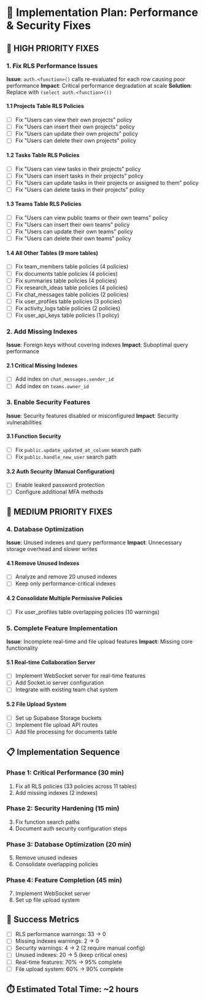 # 🚀 Implementation Plan: Performance & Security Fixes

## **🚨 HIGH PRIORITY FIXES**

### **1. Fix RLS Performance Issues**
**Issue**: `auth.<function>()` calls re-evaluated for each row causing poor performance
**Impact**: Critical performance degradation at scale
**Solution**: Replace with `(select auth.<function>())`

#### **1.1 Projects Table RLS Policies**
- [ ] Fix "Users can view their own projects" policy
- [ ] Fix "Users can insert their own projects" policy  
- [ ] Fix "Users can update their own projects" policy
- [ ] Fix "Users can delete their own projects" policy

#### **1.2 Tasks Table RLS Policies**
- [ ] Fix "Users can view tasks in their projects" policy
- [ ] Fix "Users can insert tasks in their projects" policy
- [ ] Fix "Users can update tasks in their projects or assigned to them" policy
- [ ] Fix "Users can delete tasks in their projects" policy

#### **1.3 Teams Table RLS Policies**
- [ ] Fix "Users can view public teams or their own teams" policy
- [ ] Fix "Users can insert their own teams" policy
- [ ] Fix "Users can update their own teams" policy
- [ ] Fix "Users can delete their own teams" policy

#### **1.4 All Other Tables (9 more tables)**
- [ ] Fix team_members table policies (4 policies)
- [ ] Fix documents table policies (4 policies)
- [ ] Fix summaries table policies (4 policies)
- [ ] Fix research_ideas table policies (4 policies)
- [ ] Fix chat_messages table policies (2 policies)
- [ ] Fix user_profiles table policies (3 policies)
- [ ] Fix activity_logs table policies (2 policies)
- [ ] Fix user_api_keys table policies (1 policy)

### **2. Add Missing Indexes**
**Issue**: Foreign keys without covering indexes
**Impact**: Suboptimal query performance

#### **2.1 Critical Missing Indexes**
- [ ] Add index on `chat_messages.sender_id`
- [ ] Add index on `teams.owner_id`

### **3. Enable Security Features**
**Issue**: Security features disabled or misconfigured
**Impact**: Security vulnerabilities

#### **3.1 Function Security**
- [ ] Fix `public.update_updated_at_column` search path
- [ ] Fix `public.handle_new_user` search path

#### **3.2 Auth Security (Manual Configuration)**
- [ ] Enable leaked password protection
- [ ] Configure additional MFA methods

## **🔧 MEDIUM PRIORITY FIXES**

### **4. Database Optimization**
**Issue**: Unused indexes and query performance
**Impact**: Unnecessary storage overhead and slower writes

#### **4.1 Remove Unused Indexes**
- [ ] Analyze and remove 20 unused indexes
- [ ] Keep only performance-critical indexes

#### **4.2 Consolidate Multiple Permissive Policies**
- [ ] Fix user_profiles table overlapping policies (10 warnings)

### **5. Complete Feature Implementation**
**Issue**: Incomplete real-time and file upload features
**Impact**: Missing core functionality

#### **5.1 Real-time Collaboration Server**
- [ ] Implement WebSocket server for real-time features
- [ ] Add Socket.io server configuration
- [ ] Integrate with existing team chat system

#### **5.2 File Upload System**
- [ ] Set up Supabase Storage buckets
- [ ] Implement file upload API routes
- [ ] Add file processing for documents table

## **📋 Implementation Sequence**

### **Phase 1: Critical Performance (30 min)**
1. Fix all RLS policies (33 policies across 11 tables)
2. Add missing indexes (2 indexes)

### **Phase 2: Security Hardening (15 min)**
3. Fix function search paths
4. Document auth security configuration steps

### **Phase 3: Database Optimization (20 min)**
5. Remove unused indexes
6. Consolidate overlapping policies

### **Phase 4: Feature Completion (45 min)**
7. Implement WebSocket server
8. Set up file upload system

## **🎯 Success Metrics**
- [ ] RLS performance warnings: 33 → 0
- [ ] Missing indexes warnings: 2 → 0
- [ ] Security warnings: 4 → 2 (2 require manual config)
- [ ] Unused indexes: 20 → 5 (keep critical ones)
- [ ] Real-time features: 70% → 95% complete
- [ ] File upload system: 60% → 90% complete

## **⏱️ Estimated Total Time: ~2 hours** 
